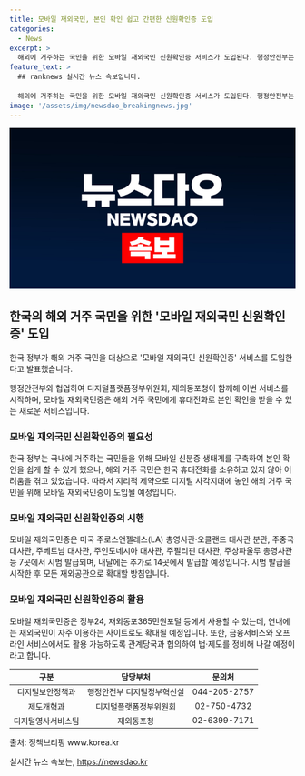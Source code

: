 ```yaml
---
title: 모바일 재외국민, 본인 확인 쉽고 간편한 신원확인증 도입
categories:
  - News
excerpt: >
  해외에 거주하는 국민을 위한 모바일 재외국민 신원확인증 서비스가 도입된다. 행정안전부는 협업하여 이 서비스를 시작하며, 이를 통해 해외 거주 국민도 쉽게 본인을 확인할 수 있게 될 것이다. 이 서비스는 미국, 중국, 베트남, 필리핀 등 7곳에서 시범 발급되며, 향후 모든 재외공관으로 확대할 예정이다. 또한, 정부는 연내에 다양한 디지털 서비스에서 이를 확대하고, 금융서비스와 민원업무에서도 활용할 수 있도록 법과 제도를 정비할 계획이다.
feature_text: >
  ## ranknews 실시간 뉴스 속보입니다.

  해외에 거주하는 국민을 위한 모바일 재외국민 신원확인증 서비스가 도입된다. 행정안전부는 협업하여 이 서비스를 시작하며, 이를 통해 해외 거주 국민도 쉽게 본인을 확인할 수 있게 될 것이다. 이 서비스는 미국, 중국, 베트남, 필리핀 등 7곳에서 시범 발급되며, 향후 모든 재외공관으로 확대할 예정이다. 또한, 정부는 연내에 다양한 디지털 서비스에서 이를 확대하고, 금융서비스와 민원업무에서도 활용할 수 있도록 법과 제도를 정비할 계획이다.
image: '/assets/img/newsdao_breakingnews.jpg'
---
```


<p><img src="/assets/img/newsdao_breakingnews.jpg" alt="ranknews 속보" /></p>

<h2 data-ke-size="size26">한국의 해외 거주 국민을 위한 '모바일 재외국민 신원확인증' 도입</h2>

<p>한국 정부가 해외 거주 국민을 대상으로 '모바일 재외국민 신원확인증' 서비스를 도입한다고 발표했습니다.</p>

<p data-ke-size="size16">행정안전부와 협업하여 디지털플랫폼정부위원회, 재외동포청이 함께해 이번 서비스를 시작하며, 모바일 재외국민증은 해외 거주 국민에게 휴대전화로 본인 확인을 받을 수 있는 새로운 서비스입니다.</p>

<h3>모바일 재외국민 신원확인증의 필요성</h3>

<p data-ke-size="size16">한국 정부는 국내에 거주하는 국민들을 위해 모바일 신분증 생태계를 구축하여 본인 확인을 쉽게 할 수 있게 했으나, 해외 거주 국민은 한국 휴대전화를 소유하고 있지 않아 어려움을 겪고 있었습니다. 따라서 지리적 제약으로 디지털 사각지대에 놓인 해외 거주 국민을 위해 모바일 재외국민증이 도입될 예정입니다.</p>

<h3>모바일 재외국민 신원확인증의 시행</h3>

<p data-ke-size="size16">모바일 재외국민증은 미국 주로스앤젤레스(LA) 총영사관·오클랜드 대사관 분관, 주중국 대사관, 주베트남 대사관, 주인도네시아 대사관, 주필리핀 대사관, 주상파울루 총영사관 등 7곳에서 시범 발급되며, 내달에는 추가로 14곳에서 발급할 예정입니다. 시범 발급을 시작한 후 모든 재외공관으로 확대할 방침입니다.</p>

<h3>모바일 재외국민 신원확인증의 활용</h3>

<p data-ke-size="size16">모바일 재외국민증은 정부24, 재외동포365민원포털 등에서 사용할 수 있는데, 연내에는 재외국민이 자주 이용하는 사이트로도 확대될 예정입니다. 또한, 금융서비스와 오프라인 서비스에서도 활용 가능하도록 관계당국과 협의하여 법·제도를 정비해 나갈 예정이라고 합니다.</p>

<p data-ke-size="size16"></p>

<table>
  <thead>
    <tr>
      <th style="text-align: center;">구분</th>
      <th style="text-align: center;">담당부처</th>
      <th style="text-align: center;">문의처</th>
    </tr>
  </thead>
  <tbody>
    <tr>
      <td style="text-align: center;">디지털보안정책과</td>
      <td style="text-align: center;">행정안전부 디지털정부혁신실</td>
      <td style="text-align: center;">044-205-2757</td>
    </tr>
    <tr>
      <td style="text-align: center;">제도개혁과</td>
      <td style="text-align: center;">디지털플랫폼정부위원회</td>
      <td style="text-align: center;">02-750-4732</td>
    </tr>
    <tr>
      <td style="text-align: center;">디지털영사서비스팀</td>
      <td style="text-align: center;">재외동포청</td>
      <td style="text-align: center;">02-6399-7171</td>
    </tr>
  </tbody>
</table>

<p data-ke-size="size16"></p>

<p>출처: 정책브리핑 www.korea.kr</p>
실시간 뉴스 속보는, <a href="https://newsdao.kr" rel="dofollow">https://newsdao.kr</a>


